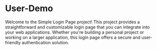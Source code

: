# User-Demo 
Welcome to the Simple Login Page project! This project provides a straightforward and customizable login page that you can integrate into your web applications. Whether you're building a personal project or working on a larger application, this login page offers a secure and user-friendly authentication solution.

